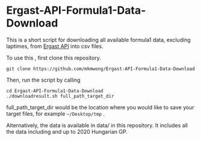 # Ergast-API-Formula1-Data-Download
This is a short script for downloading all available formula1 data, excluding laptimes, from [Ergast API](http://ergast.com/mrd/) into csv files.

To use this , first clone this repository.
```
git clone https://github.com/mkmwong/Ergast-API-Formula1-Data-Download
```
Then, run the script by calling 
```
cd Ergast-API-Formula1-Data-Download
./downloadresult.sh full_path_target_dir
```
full_path_target_dir would be the location where you would like to save your target files, for example `~/Desktop/tmp` .

Alternatively, the data is available in data/ in this repository. It includes all the data including and up to 2020 Hungarian GP.
